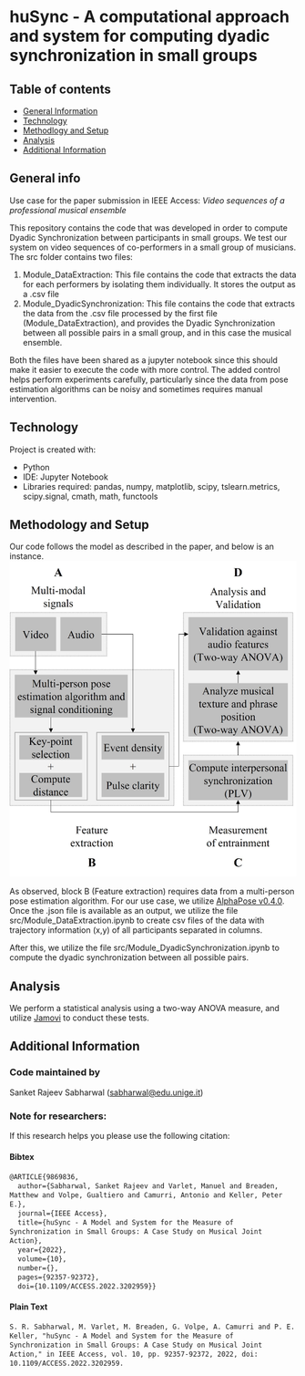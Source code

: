 # huSync - A computational approach and system for computing dyadic synchronization in small groups

## Table of contents
* [General Information](#general-information)
* [Technology](#technology)
* [Methodlogy and Setup](#methodology-and-setup)
* [Analysis](#analysis)
* [Additional Information](#additional-information)

## General info
Use case for the paper submission in IEEE Access:
_Video sequences of a professional musical ensemble_

This repository contains the code that was developed in order to compute Dyadic Synchronization between participants in small groups.
We test our system on video sequences of co-performers in a small group of musicians. The src folder contains two files:
  1. Module_DataExtraction: This file contains the code that extracts the data for each performers by isolating them individually. It stores the output as a .csv file
  2. Module_DyadicSynchronization: This file contains the code that extracts the data from the .csv file processed by the first file (Module_DataExtraction), and provides the Dyadic Synchronization between all possible pairs in a small group, and in this case the musical ensemble.

Both the files have been shared as a jupyter notebook since this should make it easier to execute the code with more control.
The added control helps perform experiments carefully, particularly since the data from pose estimation algorithms can be noisy and sometimes requires manual intervention.
	
## Technology
Project is created with:
* Python
* IDE: Jupyter Notebook
* Libraries required: pandas, numpy, matplotlib, scipy, tslearn.metrics, scipy.signal, cmath, math, functools
	
## Methodology and Setup

Our code follows the model as described in the paper, and below is an instance.
![huSync Schema](./media/huSync_model.jpg)

As observed, block B (Feature extraction) requires data from a multi-person pose estimation algorithm. For our use case, we utilize [AlphaPose v0.4.0](https://github.com/MVIG-SJTU/AlphaPose). Once the .json file is available as an output, we utilize the file src/Module_DataExtraction.ipynb to create csv files of the data with trajectory information (x,y) of all participants separated in columns.

After this, we utilize the file src/Module_DyadicSynchronization.ipynb to compute the dyadic synchronization between all possible pairs.

## Analysis

We perform a statistical analysis using a two-way ANOVA measure, and utilize [Jamovi](https://www.jamovi.org/) to conduct these tests.

## Additional Information
### Code maintained by
Sanket Rajeev Sabharwal (sabharwal@edu.unige.it)

### Note for researchers:

If this research helps you please use the following citation:
#### Bibtex
```
@ARTICLE{9869836,
  author={Sabharwal, Sanket Rajeev and Varlet, Manuel and Breaden, Matthew and Volpe, Gualtiero and Camurri, Antonio and Keller, Peter E.},
  journal={IEEE Access}, 
  title={huSync - A Model and System for the Measure of Synchronization in Small Groups: A Case Study on Musical Joint Action}, 
  year={2022},
  volume={10},
  number={},
  pages={92357-92372},
  doi={10.1109/ACCESS.2022.3202959}}
```

#### Plain Text
```
S. R. Sabharwal, M. Varlet, M. Breaden, G. Volpe, A. Camurri and P. E. Keller, "huSync - A Model and System for the Measure of Synchronization in Small Groups: A Case Study on Musical Joint Action," in IEEE Access, vol. 10, pp. 92357-92372, 2022, doi: 10.1109/ACCESS.2022.3202959.
```
